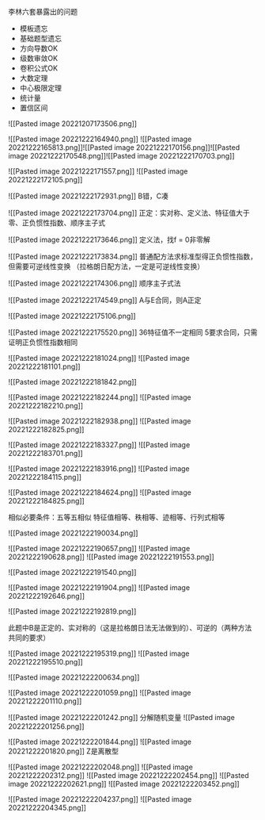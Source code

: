 李林六套暴露出的问题
- 模板遗忘
- 基础题型遗忘
- 方向导数OK
- 级数审敛OK
- 卷积公式OK
- 大数定理
- 中心极限定理
- 统计量
- 置信区间


![[Pasted image 20221207173506.png]]

![[Pasted image 20221222164940.png]]
![[Pasted image 20221222165813.png]]![[Pasted image 20221222170156.png]]![[Pasted image 20221222170548.png]]![[Pasted image 20221222170703.png]]

![[Pasted image 20221222171557.png]]
![[Pasted image 20221222172105.png]]

![[Pasted image 20221222172931.png]]
B错，C凑

![[Pasted image 20221222173704.png]]
正定：实对称、定义法、特征值大于零、正负惯性指数、顺序主子式


![[Pasted image 20221222173646.png]]
定义法，找f = 0非零解

![[Pasted image 20221222173834.png]]
普通配方法求标准型得正负惯性指数，但需要可逆线性变换
（拉格朗日配方法，一定是可逆线性变换）

![[Pasted image 20221222174306.png]]
顺序主子式法

![[Pasted image 20221222174549.png]]
A与E合同，则A正定

![[Pasted image 20221222175106.png]]

![[Pasted image 20221222175520.png]]
36特征值不一定相同
5要求合同，只需证明正负惯性指数相同

![[Pasted image 20221222181024.png]]
![[Pasted image 20221222181101.png]]

![[Pasted image 20221222181842.png]]


![[Pasted image 20221222182244.png]]
![[Pasted image 20221222182210.png]]


![[Pasted image 20221222182938.png]]
![[Pasted image 20221222182825.png]]


![[Pasted image 20221222183327.png]]
![[Pasted image 20221222183701.png]]

![[Pasted image 20221222183916.png]]
![[Pasted image 20221222184115.png]]


![[Pasted image 20221222184624.png]]
![[Pasted image 20221222184825.png]]

相似必要条件：五等五相似
特征值相等、秩相等、迹相等、行列式相等

![[Pasted image 20221222190034.png]]

![[Pasted image 20221222190657.png]]
![[Pasted image 20221222190628.png]]
![[Pasted image 20221222191553.png]]


![[Pasted image 20221222191540.png]]

![[Pasted image 20221222191904.png]]
![[Pasted image 20221222192646.png]]

![[Pasted image 20221222192819.png]]

此题中B是正定的、实对称的（这是拉格朗日法无法做到的）、可逆的（两种方法共同的要求）

![[Pasted image 20221222195319.png]]
![[Pasted image 20221222195510.png]]


![[Pasted image 20221222200634.png]]

![[Pasted image 20221222201059.png]]
![[Pasted image 20221222201110.png]]


![[Pasted image 20221222201242.png]]
分解随机变量
![[Pasted image 20221222201256.png]]

![[Pasted image 20221222201844.png]]
![[Pasted image 20221222201820.png]]
Z是离散型

![[Pasted image 20221222202048.png]]
![[Pasted image 20221222202312.png]]
![[Pasted image 20221222202454.png]]
![[Pasted image 20221222202621.png]]
![[Pasted image 20221222203452.png]]

![[Pasted image 20221222204237.png]]
![[Pasted image 20221222204345.png]]